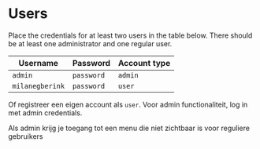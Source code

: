 # Users

Place the credentials for at least two users in the table below. There should be at least one administrator and one regular user.


| Username        | Password   | Account type |
|-----------------|------------|--------------|
| `admin`         | `password` | `admin`      |
| `milanegberink` | `password` | `user`       |

Of registreer een eigen account als `user`. Voor admin functionaliteit, log in met admin credentials.

Als admin krijg je toegang tot een menu die niet zichtbaar is voor reguliere gebruikers